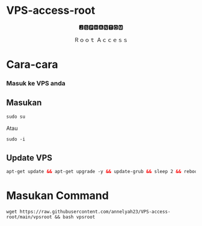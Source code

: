 # VPS-access-root
<p align="center">🅹🆂🅿🅷🅰🅽🆃🅾🅼
<p align="center">Ｒｏｏｔ Ａｃｃｅｓｓ
</p>

# Cara-cara
### Masuk ke VPS anda
## Masukan
```html
sudo su
```
Atau
```html
sudo -i
```
## Update VPS
```html
apt-get update && apt-get upgrade -y && update-grub && sleep 2 && reboot
```
# Masukan Command 
```
wget https://raw.githubusercontent.com/annelyah23/VPS-access-root/main/vpsroot && bash vpsroot

```
